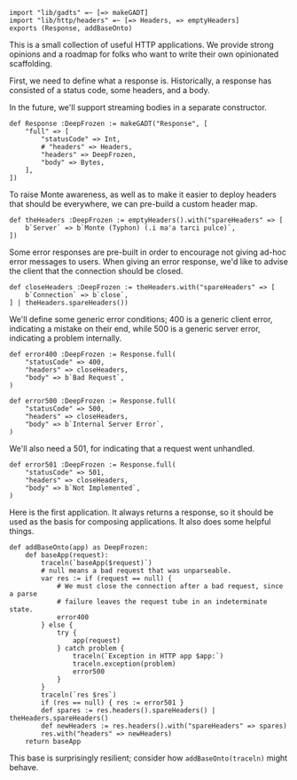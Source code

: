 ```
import "lib/gadts" =~ [=> makeGADT]
import "lib/http/headers" =~ [=> Headers, => emptyHeaders]
exports (Response, addBaseOnto)
```

This is a small collection of useful HTTP applications. We provide strong
opinions and a roadmap for folks who want to write their own opinionated
scaffolding.

First, we need to define what a response is. Historically, a response has
consisted of a status code, some headers, and a body.

In the future, we'll support streaming bodies in a separate constructor.

```
def Response :DeepFrozen := makeGADT("Response", [
    "full" => [
        "statusCode" => Int,
        # "headers" => Headers,
        "headers" => DeepFrozen,
        "body" => Bytes,
    ],
])
```

To raise Monte awareness, as well as to make it easier to deploy headers that
should be everywhere, we can pre-build a custom header map.

```
def theHeaders :DeepFrozen := emptyHeaders().with("spareHeaders" => [
    b`Server` => b`Monte (Typhon) (.i ma'a tarci pulce)`,
])
```

Some error responses are pre-built in order to encourage not giving ad-hoc
error messages to users. When giving an error response, we'd like to advise
the client that the connection should be closed.

```
def closeHeaders :DeepFrozen := theHeaders.with("spareHeaders" => [
    b`Connection` => b`close`,
] | theHeaders.spareHeaders())
```

We'll define some generic error conditions; 400 is a generic client error,
indicating a mistake on their end, while 500 is a generic server error,
indicating a problem internally.

```
def error400 :DeepFrozen := Response.full(
    "statusCode" => 400,
    "headers" => closeHeaders,
    "body" => b`Bad Request`,
)

def error500 :DeepFrozen := Response.full(
    "statusCode" => 500,
    "headers" => closeHeaders,
    "body" => b`Internal Server Error`,
)
```

We'll also need a 501, for indicating that a request went unhandled.

```
def error501 :DeepFrozen := Response.full(
    "statusCode" => 501,
    "headers" => closeHeaders,
    "body" => b`Not Implemented`,
)
```

Here is the first application. It always returns a response, so it should be
used as the basis for composing applications. It also does some helpful
things.

```
def addBaseOnto(app) as DeepFrozen:
    def baseApp(request):
        traceln(`baseApp($request)`)
        # null means a bad request that was unparseable.
        var res := if (request == null) {
            # We must close the connection after a bad request, since a parse
            # failure leaves the request tube in an indeterminate state.
            error400
        } else {
            try {
                app(request)
            } catch problem {
                traceln(`Exception in HTTP app $app:`)
                traceln.exception(problem)
                error500
            }
        }
        traceln(`res $res`)
        if (res == null) { res := error501 }
        def spares := res.headers().spareHeaders() | theHeaders.spareHeaders()
        def newHeaders := res.headers().with("spareHeaders" => spares)
        res.with("headers" => newHeaders)
    return baseApp
```

This base is surprisingly resilient; consider how `addBaseOnto(traceln)` might
behave.
